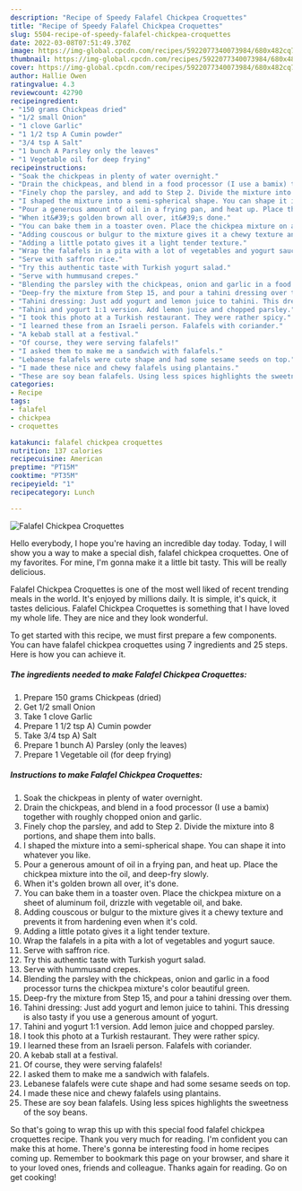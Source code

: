 ```yaml
---
description: "Recipe of Speedy Falafel Chickpea Croquettes"
title: "Recipe of Speedy Falafel Chickpea Croquettes"
slug: 5504-recipe-of-speedy-falafel-chickpea-croquettes
date: 2022-03-08T07:51:49.370Z
image: https://img-global.cpcdn.com/recipes/5922077340073984/680x482cq70/falafel-chickpea-croquettes-recipe-main-photo.jpg
thumbnail: https://img-global.cpcdn.com/recipes/5922077340073984/680x482cq70/falafel-chickpea-croquettes-recipe-main-photo.jpg
cover: https://img-global.cpcdn.com/recipes/5922077340073984/680x482cq70/falafel-chickpea-croquettes-recipe-main-photo.jpg
author: Hallie Owen
ratingvalue: 4.3
reviewcount: 42790
recipeingredient:
- "150 grams Chickpeas dried"
- "1/2 small Onion"
- "1 clove Garlic"
- "1 1/2 tsp A Cumin powder"
- "3/4 tsp A Salt"
- "1 bunch A Parsley only the leaves"
- "1 Vegetable oil for deep frying"
recipeinstructions:
- "Soak the chickpeas in plenty of water overnight."
- "Drain the chickpeas, and blend in a food processor (I use a bamix) together with roughly chopped onion and garlic."
- "Finely chop the parsley, and add to Step 2. Divide the mixture into 8 portions, and shape them into balls."
- "I shaped the mixture into a semi-spherical shape. You can shape it into whatever you like."
- "Pour a generous amount of oil in a frying pan, and heat up. Place the chickpea mixture into the oil, and deep-fry slowly."
- "When it&#39;s golden brown all over, it&#39;s done."
- "You can bake them in a toaster oven. Place the chickpea mixture on a sheet of aluminum foil, drizzle with vegetable oil, and bake."
- "Adding couscous or bulgur to the mixture gives it a chewy texture and prevents it from hardening even when it&#39;s cold."
- "Adding a little potato gives it a light tender texture."
- "Wrap the falafels in a pita with a lot of vegetables and yogurt sauce."
- "Serve with saffron rice."
- "Try this authentic taste with Turkish yogurt salad."
- "Serve with hummusand crepes."
- "Blending the parsley with the chickpeas, onion and garlic in a food processor turns the chickpea mixture&#39;s color beautiful green."
- "Deep-fry the mixture from Step 15, and pour a tahini dressing over them."
- "Tahini dressing: Just add yogurt and lemon juice to tahini. This dressing is also tasty if you use a generous amount of yogurt."
- "Tahini and yogurt 1:1 version. Add lemon juice and chopped parsley."
- "I took this photo at a Turkish restaurant. They were rather spicy."
- "I learned these from an Israeli person. Falafels with coriander."
- "A kebab stall at a festival."
- "Of course, they were serving falafels!"
- "I asked them to make me a sandwich with falafels."
- "Lebanese falafels were cute shape and had some sesame seeds on top."
- "I made these nice and chewy falafels using plantains."
- "These are soy bean falafels. Using less spices highlights the sweetness of the soy beans."
categories:
- Recipe
tags:
- falafel
- chickpea
- croquettes

katakunci: falafel chickpea croquettes 
nutrition: 137 calories
recipecuisine: American
preptime: "PT15M"
cooktime: "PT35M"
recipeyield: "1"
recipecategory: Lunch

---
```



![Falafel Chickpea Croquettes](https://img-global.cpcdn.com/recipes/5922077340073984/680x482cq70/falafel-chickpea-croquettes-recipe-main-photo.jpg)

Hello everybody, I hope you're having an incredible day today. Today, I will show you a way to make a special dish, falafel chickpea croquettes. One of my favorites. For mine, I'm gonna make it a little bit tasty. This will be really delicious.



Falafel Chickpea Croquettes is one of the most well liked of recent trending meals in the world. It's enjoyed by millions daily. It is simple, it's quick, it tastes delicious. Falafel Chickpea Croquettes is something that I have loved my whole life. They are nice and they look wonderful.


To get started with this recipe, we must first prepare a few components. You can have falafel chickpea croquettes using 7 ingredients and 25 steps. Here is how you can achieve it.

<!--inarticleads1-->

##### The ingredients needed to make Falafel Chickpea Croquettes:

1. Prepare 150 grams Chickpeas (dried)
1. Get 1/2 small Onion
1. Take 1 clove Garlic
1. Prepare 1 1/2 tsp A) Cumin powder
1. Take 3/4 tsp A) Salt
1. Prepare 1 bunch A) Parsley (only the leaves)
1. Prepare 1 Vegetable oil (for deep frying)




<!--inarticleads2-->

##### Instructions to make Falafel Chickpea Croquettes:

1. Soak the chickpeas in plenty of water overnight.
1. Drain the chickpeas, and blend in a food processor (I use a bamix) together with roughly chopped onion and garlic.
1. Finely chop the parsley, and add to Step 2. Divide the mixture into 8 portions, and shape them into balls.
1. I shaped the mixture into a semi-spherical shape. You can shape it into whatever you like.
1. Pour a generous amount of oil in a frying pan, and heat up. Place the chickpea mixture into the oil, and deep-fry slowly.
1. When it&#39;s golden brown all over, it&#39;s done.
1. You can bake them in a toaster oven. Place the chickpea mixture on a sheet of aluminum foil, drizzle with vegetable oil, and bake.
1. Adding couscous or bulgur to the mixture gives it a chewy texture and prevents it from hardening even when it&#39;s cold.
1. Adding a little potato gives it a light tender texture.
1. Wrap the falafels in a pita with a lot of vegetables and yogurt sauce.
1. Serve with saffron rice.
1. Try this authentic taste with Turkish yogurt salad.
1. Serve with hummusand crepes.
1. Blending the parsley with the chickpeas, onion and garlic in a food processor turns the chickpea mixture&#39;s color beautiful green.
1. Deep-fry the mixture from Step 15, and pour a tahini dressing over them.
1. Tahini dressing: Just add yogurt and lemon juice to tahini. This dressing is also tasty if you use a generous amount of yogurt.
1. Tahini and yogurt 1:1 version. Add lemon juice and chopped parsley.
1. I took this photo at a Turkish restaurant. They were rather spicy.
1. I learned these from an Israeli person. Falafels with coriander.
1. A kebab stall at a festival.
1. Of course, they were serving falafels!
1. I asked them to make me a sandwich with falafels.
1. Lebanese falafels were cute shape and had some sesame seeds on top.
1. I made these nice and chewy falafels using plantains.
1. These are soy bean falafels. Using less spices highlights the sweetness of the soy beans.




So that's going to wrap this up with this special food falafel chickpea croquettes recipe. Thank you very much for reading. I'm confident you can make this at home. There's gonna be interesting food in home recipes coming up. Remember to bookmark this page on your browser, and share it to your loved ones, friends and colleague. Thanks again for reading. Go on get cooking!
